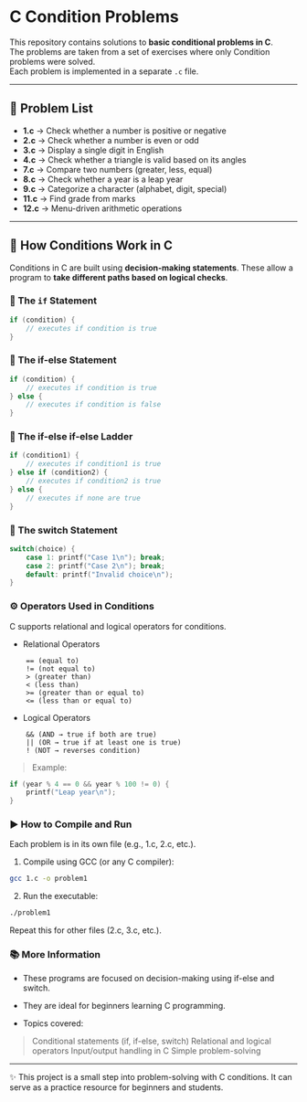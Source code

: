 # C Condition Problems

This repository contains solutions to **basic conditional problems in C**.  
The problems are taken from a set of exercises where only Condition problems were solved.  
Each problem is implemented in a separate `.c` file.

---

## 📌 Problem List
- **1.c** → Check whether a number is positive or negative  
- **2.c** → Check whether a number is even or odd  
- **3.c** → Display a single digit in English  
- **4.c** → Check whether a triangle is valid based on its angles  
- **7.c** → Compare two numbers (greater, less, equal)  
- **8.c** → Check whether a year is a leap year  
- **9.c** → Categorize a character (alphabet, digit, special)  
- **11.c** → Find grade from marks  
- **12.c** → Menu-driven arithmetic operations  

---

## 📘 How Conditions Work in C

Conditions in C are built using **decision-making statements**. These allow a program to **take different paths based on logical checks**.

### 🔹 The `if` Statement
```c
if (condition) {
    // executes if condition is true
}
```

### 🔹 The if-else Statement
```c
if (condition) {
    // executes if condition is true
} else {
    // executes if condition is false
}
```

### 🔹 The if-else if-else Ladder
```c
if (condition1) {
    // executes if condition1 is true
} else if (condition2) {
    // executes if condition2 is true
} else {
    // executes if none are true
}
```
### 🔹 The switch Statement
```c
switch(choice) {
    case 1: printf("Case 1\n"); break;
    case 2: printf("Case 2\n"); break;
    default: printf("Invalid choice\n");
}
```
### ⚙️ Operators Used in Conditions
C supports relational and logical operators for conditions.
* Relational Operators
```
    == (equal to)
    != (not equal to)
    > (greater than)
    < (less than)
    >= (greater than or equal to)
    <= (less than or equal to)
```
* Logical Operators
```
    && (AND → true if both are true)
    || (OR → true if at least one is true)
    ! (NOT → reverses condition)
```
> Example:
```c
if (year % 4 == 0 && year % 100 != 0) {
    printf("Leap year\n");
}
```
### ▶️ How to Compile and Run
Each problem is in its own file (e.g., 1.c, 2.c, etc.).
1. Compile using GCC (or any C compiler):
```bash
gcc 1.c -o problem1
```
2. Run the executable:
```bash
./problem1
```
Repeat this for other files (2.c, 3.c, etc.).

### 📚 More Information
* These programs are focused on decision-making using if-else and switch.
* They are ideal for beginners learning C programming.

* Topics covered:
> Conditional statements (if, if-else, switch)
> Relational and logical operators
> Input/output handling in C
> Simple problem-solving

---
✨ This project is a small step into problem-solving with C conditions.
It can serve as a practice resource for beginners and students.



